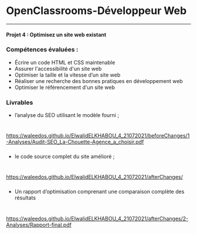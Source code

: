 # OpenClassrooms-Développeur Web

---

#### Projet 4 : Optimisez un site web existant

### Compétences évaluées :

* Écrire un code HTML et CSS maintenable
* Assurer l'accessibilité d'un site web
* Optimiser la taille et la vitesse d’un site web
* Réaliser une recherche des bonnes pratiques en développement web
* Optimiser le référencement d'un site web


### Livrables

  * l’analyse du SEO utilisant le modèle fourni ;
#
https://waleedos.github.io/ElwalidELKHABOU_4_21072021/beforeChanges/1-Analyses/Audit-SEO_La-Chouette-Agence_a_choisir.pdf  

### 
  * le code source complet du site amélioré ;
#  
https://waleedos.github.io/ElwalidELKHABOU_4_21072021/afterChanges/  

###
  * Un rapport d’optimisation comprenant une comparaison complète des résultats
# 
https://waleedos.github.io/ElwalidELKHABOU_4_21072021/afterChanges/2-Analyses/Rapport-final.pdf